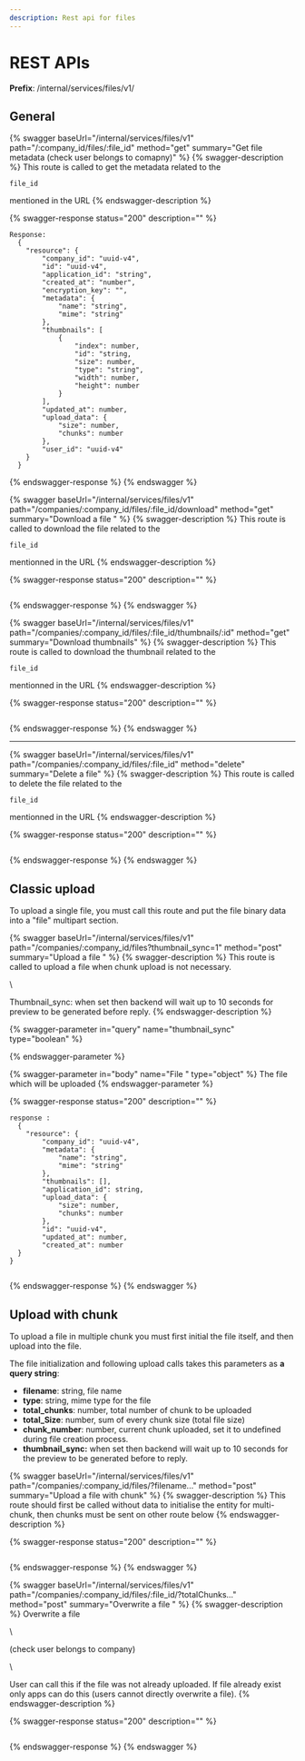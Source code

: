 ```yaml
---
description: Rest api for files
---
```


# REST APIs

**Prefix**: /internal/services/files/v1/

## General

{% swagger baseUrl="/internal/services/files/v1" path="/:company_id/files/:file_id" method="get" summary="Get file metadata (check user belongs to comapny)" %}
{% swagger-description %}
This route is called to get the metadata related to the 

`file_id`

 mentioned in the URL
{% endswagger-description %}

{% swagger-response status="200" description="" %}
```
Response:
  {
    "resource": {
        "company_id": "uuid-v4",
        "id": "uuid-v4",
        "application_id": "string",
        "created_at": "number",
        "encryption_key": "",
        "metadata": {
            "name": "string",
            "mime": "string"
        },
        "thumbnails": [
            {
                "index": number,
                "id": "string,
                "size": number,
                "type": "string",
                "width": number,
                "height": number
            }
        ],
        "updated_at": number,
        "upload_data": {
            "size": number,
            "chunks": number
        },
        "user_id": "uuid-v4"
    }
  }
```
{% endswagger-response %}
{% endswagger %}

{% swagger baseUrl="/internal/services/files/v1" path="/companies/:company_id/files/:file_id/download" method="get" summary="Download a file " %}
{% swagger-description %}
This route is called to download the file related to the 

`file_id`

 mentionned in the URL
{% endswagger-description %}

{% swagger-response status="200" description="" %}
```
```
{% endswagger-response %}
{% endswagger %}

{% swagger baseUrl="/internal/services/files/v1" path="/companies/:company_id/files/:file_id/thumbnails/:id" method="get" summary="Download thumbnails" %}
{% swagger-description %}
This route is called to download the thumbnail related to the 

`file_id`

 mentionned in the URL
{% endswagger-description %}

{% swagger-response status="200" description="" %}
```
```
{% endswagger-response %}
{% endswagger %}

****

{% swagger baseUrl="/internal/services/files/v1" path="/companies/:company_id/files/:file_id" method="delete" summary="Delete a file" %}
{% swagger-description %}
This route is called to delete the file related to the 

`file_id`

 mentionned in the URL
{% endswagger-description %}

{% swagger-response status="200" description="" %}
```
```
{% endswagger-response %}
{% endswagger %}

## Classic upload

To upload a single file, you must call this route and put the file binary data into a "file" multipart section.

{% swagger baseUrl="/internal/services/files/v1" path="/companies/:company_id/files?thumbnail_sync=1" method="post" summary="Upload a file " %}
{% swagger-description %}
This route is called to upload a file when chunk upload is not necessary.

\


Thumbnail_sync: when set then backend will wait up to 10 seconds for preview to be generated before reply.
{% endswagger-description %}

{% swagger-parameter in="query" name="thumbnail_sync" type="boolean" %}

{% endswagger-parameter %}

{% swagger-parameter in="body" name="File " type="object" %}
The file which will be uploaded
{% endswagger-parameter %}

{% swagger-response status="200" description="" %}
```
response : 
  {
    "resource": {
        "company_id": "uuid-v4",
        "metadata": {
            "name": "string",
            "mime": "string"
        },
        "thumbnails": [],
        "application_id": string,
        "upload_data": {
            "size": number,
            "chunks": number
        },
        "id": "uuid-v4",
        "updated_at": number,
        "created_at": number
  }
}
  
```
{% endswagger-response %}
{% endswagger %}

## Upload with chunk

To upload a file in multiple chunk you must first initial the file itself, and then upload into the file.

The file initialization and following upload calls takes this parameters as **a query string**:

* **filename**: string, file name
* **type**: string, mime type for the file
* **total\_chunks**: number, total number of chunk to be uploaded
* **total\_Size**: number, sum of every chunk size (total file size)
* **chunk\_number**: number, current chunk uploaded, set it to undefined during file creation process.
* **thumbnail\_sync:** when set then backend will wait up to 10 seconds for the preview to be generated before to reply.

{% swagger baseUrl="/internal/services/files/v1" path="/companies/:company_id/files/?filename..." method="post" summary="Upload a file with chunk" %}
{% swagger-description %}
This route should first be called without data to initialise the entity for multi-chunk, then chunks must be sent on other route below
{% endswagger-description %}

{% swagger-response status="200" description="" %}
```
```
{% endswagger-response %}
{% endswagger %}

{% swagger baseUrl="/internal/services/files/v1" path="/companies/:company_id/files/:file_id/?totalChunks..." method="post" summary="Overwrite a file " %}
{% swagger-description %}
Overwrite a file 

\


(check user belongs to company)

\


User can call this if the file was not already uploaded. If file already exist only apps can do this (users cannot directly overwrite a file).
{% endswagger-description %}

{% swagger-response status="200" description="" %}
```
```
{% endswagger-response %}
{% endswagger %}
